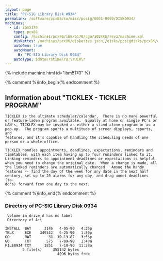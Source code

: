 ```yaml
---
layout: page
title: "PC-SIG Library Disk #934"
permalink: /software/pcx86/sw/misc/pcsig/0001-0999/DISK0934/
machines:
  - id: ibm5170
    type: pcx86
    config: /machines/pcx86/ibm/5170/cga/1024kb/rev3/machine.xml
    diskettes: /machines/pcx86/diskettes.json,/disks/pcsigdisks/pcx86/diskettes.json
    autoGen: true
    autoMount:
      B: "PC-SIG Library Disk 0934"
    autoType: $date\r$time\rB:\rDIR\r
---
```


{% include machine.html id="ibm5170" %}

{% comment %}info_begin{% endcomment %}

## Information about "TICKLEX - TICKLER PROGRAM"

    TICKLEX is the ultimate scheduler/calendar.  There is no more powerful
    or feature-laden program available.  Equally at home on single PC's or
    LAN's, TICKLEX may be invoked as either a stand-alone program or as a
    pop-up.  The program sports a multitude of screen displays, reports, and
    features, and it's capable of handling the scheduling needs of one
    person or a whole office.
    
    TICKLEX handles appointments, deadlines, expectations, reminders and
    timetables, with each item having up to four reminders linked to it.
    Linking reminders to appointment deadlines or expectations is helpful
    when you need to change the original date.  When a change is made, all
    the linked reminders are automatically changed.  Among the handy
    features -- find the day of the week for any date in the next half
    century, set up to 20 alarms for any day, and drag unmet deadlines (to-
    do's) forward from one day to the next.
{% comment %}info_end{% endcomment %}


### Directory of PC-SIG Library Disk 0934

     Volume in drive A has no label
     Directory of A:\

    INSTALL  BAT      3146   4-05-90   4:36p
    TKLX     EXE    349532   6-25-90   1:50p
    GO       BAT        38  10-19-87   3:56p
    GO       TXT       575   7-09-90   1:48a
    FILE0934 TXT      1851   7-10-90  11:28a
            5 file(s)     355142 bytes
                            4096 bytes free
